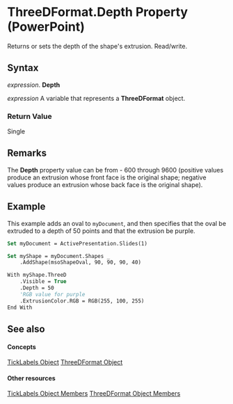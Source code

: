 
# ThreeDFormat.Depth Property (PowerPoint)

Returns or sets the depth of the shape's extrusion. Read/write.


## Syntax

 _expression_. **Depth**

 _expression_ A variable that represents a **ThreeDFormat** object.


### Return Value

Single


## Remarks

The  **Depth** property value can be from - 600 through 9600 (positive values produce an extrusion whose front face is the original shape; negative values produce an extrusion whose back face is the original shape).


## Example

This example adds an oval to  `myDocument`, and then specifies that the oval be extruded to a depth of 50 points and that the extrusion be purple.


```vb
Set myDocument = ActivePresentation.Slides(1)

Set myShape = myDocument.Shapes _
    .AddShape(msoShapeOval, 90, 90, 90, 40)

With myShape.ThreeD
    .Visible = True
    .Depth = 50
    'RGB value for purple
    .ExtrusionColor.RGB = RGB(255, 100, 255) 
End With
```


## See also


#### Concepts


[TickLabels Object](2ba878bf-3a76-1350-2bd4-615c2520f042.md)
[ThreeDFormat Object](d6eb7b36-57df-727e-fc5b-50b8c4790c1c.md)
#### Other resources


[TickLabels Object Members](6e05b351-b72c-9ef4-635a-f91c94781cb1.md)
[ThreeDFormat Object Members](8d24e2d8-6579-5a14-f403-aaa77b6ed0a6.md)

